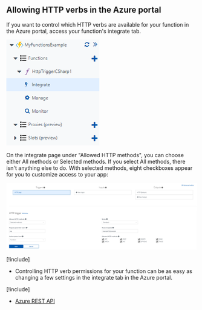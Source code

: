 ## Allowing HTTP verbs in the Azure portal

If you want to control which HTTP verbs are available for your function in the Azure portal, access your function's integrate tab.

![](../media/integrate-tab.png)

On the integrate page under "Allowed HTTP methods", you can choose either All methods or Selected methods. If you select All methods, there isn't anything else to do. With selected methods, eight checkboxes appear for you to customize access to your app:

![](../media/integrate-http-methods.png)

[!include[](../includes/takeaways-heading.md)]

- Controlling HTTP verb permissions for your function can be as easy as changing a few settings in the integrate tab in the Azure portal.

[!include[](../includes/read-more-heading.md)]

- [Azure REST API](https://docs.microsoft.com/en-us/rest/api/)